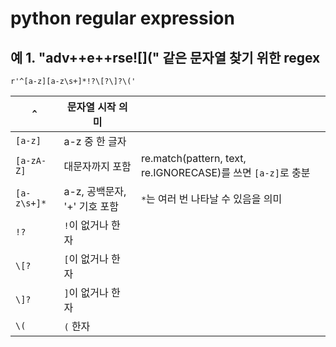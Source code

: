 # python regular expression

## 예 1. "adv++e++rse\!\[\](" 같은 문자열 찾기 위한 regex
```
r'^[a-z][a-z\s+]*!?\[?\]?\('
```

| `^`         | 문자열 시작 의미            |                                                        |
| ----------- | -------------------- | ------------------------------------------------------ |
| `[a-z]`     | a-z 중 한 글자           |                                                        |
| `[a-zA-Z]`  | 대문자까지 포함             | re.match(pattern, text, re.IGNORECASE)를 쓰면 `[a-z]`로 충분 |
| `[a-z\s+]*` | a-z, 공백문자, '+' 기호 포함 | `*`는 여러 번 나타날 수 있음을 의미                                 |
| `!?`        | `!`이 없거나 한 자         |                                                        |
| `\[?`       | `[`이 없거나 한 자         |                                                        |
| `\]?`       | `]`이 없거나 한 자         |                                                        |
| `\(`        | `(` 한자               |                                                        |
